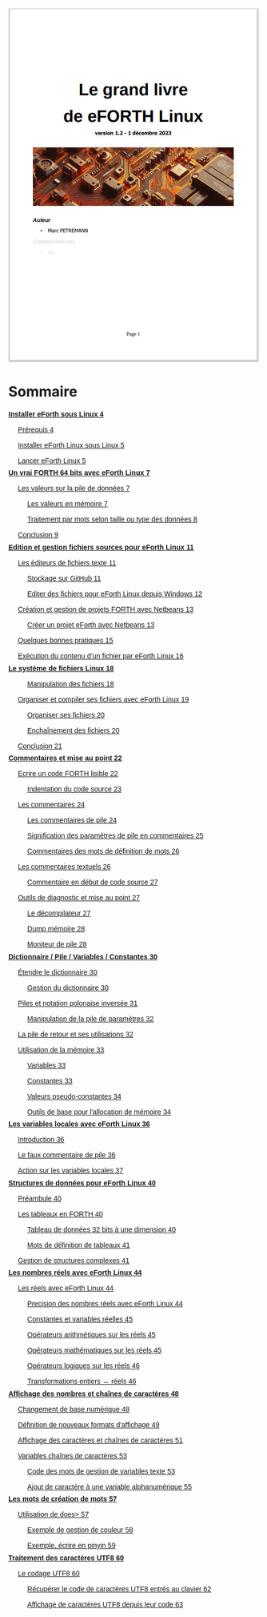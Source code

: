 <img src="couvertureLivre_FR.jpg"/>
<h1>Sommaire</h1>

<p lang="zxx" style="margin-top: 0.2cm; margin-bottom: 0cm">
<font face="Tahoma, sans-serif"><b><a href="#__RefHeading___Toc11147_661641570">Installer
eForth sous Linux	4</a></b></font></p>
<p lang="zxx" style="margin-left: 0.5cm; margin-bottom: 0cm"><font face="Tahoma, sans-serif"><a href="#__RefHeading___Toc11149_661641570">Prérequis	4</a></font></p>
<p lang="zxx" style="margin-left: 0.5cm; margin-bottom: 0cm"><font face="Tahoma, sans-serif"><a href="#__RefHeading___Toc11151_661641570">Installer
eForth Linux sous Linux	5</a></font></p>
<p lang="zxx" style="margin-left: 0.5cm; margin-bottom: 0cm"><font face="Tahoma, sans-serif"><a href="#__RefHeading___Toc11153_661641570">Lancer
eForth Linux	5</a></font></p>
<p lang="zxx" style="margin-top: 0.2cm; margin-bottom: 0cm"><font face="Tahoma, sans-serif"><b><a href="#__RefHeading___Toc11155_661641570">Un
vrai FORTH 64 bits avec eForth Linux	7</a></b></font></p>
<p lang="zxx" style="margin-left: 0.5cm; margin-bottom: 0cm"><font face="Tahoma, sans-serif"><a href="#__RefHeading___Toc11157_661641570">Les
valeurs sur la pile de données	7</a></font></p>
<p lang="zxx" style="margin-left: 1cm; margin-bottom: 0cm"><font face="Tahoma, sans-serif"><a href="#__RefHeading___Toc11159_661641570">Les
valeurs en mémoire	7</a></font></p>
<p lang="zxx" style="margin-left: 1cm; margin-bottom: 0cm"><font face="Tahoma, sans-serif"><a href="#__RefHeading___Toc11161_661641570">Traitement
par mots selon taille ou type des données	8</a></font></p>
<p lang="zxx" style="margin-left: 0.5cm; margin-bottom: 0cm"><font face="Tahoma, sans-serif"><a href="#__RefHeading___Toc11163_661641570">Conclusion	9</a></font></p>
<p lang="zxx" style="margin-top: 0.2cm; margin-bottom: 0cm"><font face="Tahoma, sans-serif"><b><a href="#__RefHeading___Toc11165_661641570">Edition
et gestion fichiers sources pour eForth Linux	11</a></b></font></p>
<p lang="zxx" style="margin-left: 0.5cm; margin-bottom: 0cm"><font face="Tahoma, sans-serif"><a href="#__RefHeading___Toc11167_661641570">Les
éditeurs de fichiers texte	11</a></font></p>
<p lang="zxx" style="margin-left: 1cm; margin-bottom: 0cm"><font face="Tahoma, sans-serif"><a href="#__RefHeading___Toc11169_661641570">Stockage
sur GitHub	11</a></font></p>
<p lang="zxx" style="margin-left: 1cm; margin-bottom: 0cm"><font face="Tahoma, sans-serif"><a href="#__RefHeading___Toc11171_661641570">Editer
des fichiers pour eForth Linux depuis Windows	12</a></font></p>
<p lang="zxx" style="margin-left: 0.5cm; margin-bottom: 0cm"><font face="Tahoma, sans-serif"><a href="#__RefHeading___Toc11173_661641570">Création
et gestion de projets FORTH avec Netbeans	13</a></font></p>
<p lang="zxx" style="margin-left: 1cm; margin-bottom: 0cm"><font face="Tahoma, sans-serif"><a href="#__RefHeading___Toc11175_661641570">Créer
un projet eForth avec Netbeans	13</a></font></p>
<p lang="zxx" style="margin-left: 0.5cm; margin-bottom: 0cm"><font face="Tahoma, sans-serif"><a href="#__RefHeading___Toc11177_661641570">Quelques
bonnes pratiques	15</a></font></p>
<p lang="zxx" style="margin-left: 0.5cm; margin-bottom: 0cm"><font face="Tahoma, sans-serif"><a href="#__RefHeading___Toc11179_661641570">Exécution
du contenu d’un fichier par eForth Linux	16</a></font></p>
<p lang="zxx" style="margin-top: 0.2cm; margin-bottom: 0cm"><font face="Tahoma, sans-serif"><b><a href="#__RefHeading___Toc11181_661641570">Le
système de fichiers Linux	18</a></b></font></p>
<p lang="zxx" style="margin-left: 1cm; margin-bottom: 0cm"><font face="Tahoma, sans-serif"><a href="#__RefHeading___Toc11183_661641570">Manipulation
des fichiers	18</a></font></p>
<p lang="zxx" style="margin-left: 0.5cm; margin-bottom: 0cm"><font face="Tahoma, sans-serif"><a href="#__RefHeading___Toc11185_661641570">Organiser
et compiler ses fichiers avec eForth Linux	19</a></font></p>
<p lang="zxx" style="margin-left: 1cm; margin-bottom: 0cm"><font face="Tahoma, sans-serif"><a href="#__RefHeading___Toc11187_661641570">Organiser
ses fichiers	20</a></font></p>
<p lang="zxx" style="margin-left: 1cm; margin-bottom: 0cm"><font face="Tahoma, sans-serif"><a href="#__RefHeading___Toc11189_661641570">Enchaînement
des fichiers	20</a></font></p>
<p lang="zxx" style="margin-left: 0.5cm; margin-bottom: 0cm"><font face="Tahoma, sans-serif"><a href="#__RefHeading___Toc11191_661641570">Conclusion	21</a></font></p>
<p lang="zxx" style="margin-top: 0.2cm; margin-bottom: 0cm"><font face="Tahoma, sans-serif"><b><a href="#__RefHeading___Toc11193_661641570">Commentaires
et mise au point	22</a></b></font></p>
<p lang="zxx" style="margin-left: 0.5cm; margin-bottom: 0cm"><font face="Tahoma, sans-serif"><a href="#__RefHeading___Toc11195_661641570">Ecrire
un code FORTH lisible	22</a></font></p>
<p lang="zxx" style="margin-left: 1cm; margin-bottom: 0cm"><font face="Tahoma, sans-serif"><a href="#__RefHeading___Toc11197_661641570">Indentation
du code source	23</a></font></p>
<p lang="zxx" style="margin-left: 0.5cm; margin-bottom: 0cm"><font face="Tahoma, sans-serif"><a href="#__RefHeading___Toc11199_661641570">Les
commentaires	24</a></font></p>
<p lang="zxx" style="margin-left: 1cm; margin-bottom: 0cm"><font face="Tahoma, sans-serif"><a href="#__RefHeading___Toc11201_661641570">Les
commentaires de pile	24</a></font></p>
<p lang="zxx" style="margin-left: 1cm; margin-bottom: 0cm"><font face="Tahoma, sans-serif"><a href="#__RefHeading___Toc11203_661641570">Signification
des paramètres de pile en commentaires	25</a></font></p>
<p lang="zxx" style="margin-left: 1cm; margin-bottom: 0cm"><font face="Tahoma, sans-serif"><a href="#__RefHeading___Toc11205_661641570">Commentaires
des mots de définition de mots	26</a></font></p>
<p lang="zxx" style="margin-left: 0.5cm; margin-bottom: 0cm"><font face="Tahoma, sans-serif"><a href="#__RefHeading___Toc11207_661641570">Les
commentaires textuels	26</a></font></p>
<p lang="zxx" style="margin-left: 1cm; margin-bottom: 0cm"><font face="Tahoma, sans-serif"><a href="#__RefHeading___Toc11209_661641570">Commentaire
en début de code source	27</a></font></p>
<p lang="zxx" style="margin-left: 0.5cm; margin-bottom: 0cm"><font face="Tahoma, sans-serif"><a href="#__RefHeading___Toc11211_661641570">Outils
de diagnostic et mise au point	27</a></font></p>
<p lang="zxx" style="margin-left: 1cm; margin-bottom: 0cm"><font face="Tahoma, sans-serif"><a href="#__RefHeading___Toc11213_661641570">Le
décompilateur	27</a></font></p>
<p lang="zxx" style="margin-left: 1cm; margin-bottom: 0cm"><font face="Tahoma, sans-serif"><a href="#__RefHeading___Toc11215_661641570">Dump
mémoire	28</a></font></p>
<p lang="zxx" style="margin-left: 1cm; margin-bottom: 0cm"><font face="Tahoma, sans-serif"><a href="#__RefHeading___Toc11217_661641570">Moniteur
de pile	28</a></font></p>
<p lang="zxx" style="margin-top: 0.2cm; margin-bottom: 0cm"><font face="Tahoma, sans-serif"><b><a href="#__RefHeading___Toc11219_661641570">Dictionnaire
/ Pile / Variables / Constantes	30</a></b></font></p>
<p lang="zxx" style="margin-left: 0.5cm; margin-bottom: 0cm"><font face="Tahoma, sans-serif"><a href="#__RefHeading___Toc11221_661641570">Étendre
le dictionnaire	30</a></font></p>
<p lang="zxx" style="margin-left: 1cm; margin-bottom: 0cm"><font face="Tahoma, sans-serif"><a href="#__RefHeading___Toc11223_661641570">Gestion
du dictionnaire	30</a></font></p>
<p lang="zxx" style="margin-left: 0.5cm; margin-bottom: 0cm"><font face="Tahoma, sans-serif"><a href="#__RefHeading___Toc11225_661641570">Piles
et notation polonaise inversée	31</a></font></p>
<p lang="zxx" style="margin-left: 1cm; margin-bottom: 0cm"><font face="Tahoma, sans-serif"><a href="#__RefHeading___Toc11227_661641570">Manipulation
de la pile de paramètres	32</a></font></p>
<p lang="zxx" style="margin-left: 0.5cm; margin-bottom: 0cm"><font face="Tahoma, sans-serif"><a href="#__RefHeading___Toc11229_661641570">La
pile de retour et ses utilisations	32</a></font></p>
<p lang="zxx" style="margin-left: 0.5cm; margin-bottom: 0cm"><font face="Tahoma, sans-serif"><a href="#__RefHeading___Toc11231_661641570">Utilisation
de la mémoire	33</a></font></p>
<p lang="zxx" style="margin-left: 1cm; margin-bottom: 0cm"><font face="Tahoma, sans-serif"><a href="#__RefHeading___Toc11233_661641570">Variables	33</a></font></p>
<p lang="zxx" style="margin-left: 1cm; margin-bottom: 0cm"><font face="Tahoma, sans-serif"><a href="#__RefHeading___Toc11235_661641570">Constantes	33</a></font></p>
<p lang="zxx" style="margin-left: 1cm; margin-bottom: 0cm"><font face="Tahoma, sans-serif"><a href="#__RefHeading___Toc11237_661641570">Valeurs
pseudo-constantes	34</a></font></p>
<p lang="zxx" style="margin-left: 1cm; margin-bottom: 0cm"><font face="Tahoma, sans-serif"><a href="#__RefHeading___Toc11239_661641570">Outils
de base pour l'allocation de mémoire	34</a></font></p>
<p lang="zxx" style="margin-top: 0.2cm; margin-bottom: 0cm"><font face="Tahoma, sans-serif"><b><a href="#__RefHeading___Toc11241_661641570">Les
variables locales avec eForth Linux	36</a></b></font></p>
<p lang="zxx" style="margin-left: 0.5cm; margin-bottom: 0cm"><font face="Tahoma, sans-serif"><a href="#__RefHeading___Toc11243_661641570">Introduction	36</a></font></p>
<p lang="zxx" style="margin-left: 0.5cm; margin-bottom: 0cm"><font face="Tahoma, sans-serif"><a href="#__RefHeading___Toc11245_661641570">Le
faux commentaire de pile	36</a></font></p>
<p lang="zxx" style="margin-left: 0.5cm; margin-bottom: 0cm"><font face="Tahoma, sans-serif"><a href="#__RefHeading___Toc11247_661641570">Action
sur les variables locales	37</a></font></p>
<p lang="zxx" style="margin-top: 0.2cm; margin-bottom: 0cm"><font face="Tahoma, sans-serif"><b><a href="#__RefHeading___Toc11249_661641570">Structures
de données pour eForth Linux	40</a></b></font></p>
<p lang="zxx" style="margin-left: 0.5cm; margin-bottom: 0cm"><font face="Tahoma, sans-serif"><a href="#__RefHeading___Toc11251_661641570">Préambule	40</a></font></p>
<p lang="zxx" style="margin-left: 0.5cm; margin-bottom: 0cm"><font face="Tahoma, sans-serif"><a href="#__RefHeading___Toc11253_661641570">Les
tableaux en FORTH	40</a></font></p>
<p lang="zxx" style="margin-left: 1cm; margin-bottom: 0cm"><font face="Tahoma, sans-serif"><a href="#__RefHeading___Toc11255_661641570">Tableau
de données 32 bits à une dimension	40</a></font></p>
<p lang="zxx" style="margin-left: 1cm; margin-bottom: 0cm"><font face="Tahoma, sans-serif"><a href="#__RefHeading___Toc11257_661641570">Mots
de définition de tableaux	41</a></font></p>
<p lang="zxx" style="margin-left: 0.5cm; margin-bottom: 0cm"><font face="Tahoma, sans-serif"><a href="#__RefHeading___Toc11259_661641570">Gestion
de structures complexes	41</a></font></p>
<p lang="zxx" style="margin-top: 0.2cm; margin-bottom: 0cm"><font face="Tahoma, sans-serif"><b><a href="#__RefHeading___Toc11261_661641570">Les
nombres réels avec eForth Linux	44</a></b></font></p>
<p lang="zxx" style="margin-left: 0.5cm; margin-bottom: 0cm"><font face="Tahoma, sans-serif"><a href="#__RefHeading___Toc11263_661641570">Les
réels avec eForth Linux	44</a></font></p>
<p lang="zxx" style="margin-left: 1cm; margin-bottom: 0cm"><font face="Tahoma, sans-serif"><a href="#__RefHeading___Toc11265_661641570">Precision
des nombres réels avec eForth Linux	44</a></font></p>
<p lang="zxx" style="margin-left: 1cm; margin-bottom: 0cm"><font face="Tahoma, sans-serif"><a href="#__RefHeading___Toc11267_661641570">Constantes
et variables réelles	45</a></font></p>
<p lang="zxx" style="margin-left: 1cm; margin-bottom: 0cm"><font face="Tahoma, sans-serif"><a href="#__RefHeading___Toc11269_661641570">Opérateurs
arithmétiques sur les réels	45</a></font></p>
<p lang="zxx" style="margin-left: 1cm; margin-bottom: 0cm"><font face="Tahoma, sans-serif"><a href="#__RefHeading___Toc11271_661641570">Opérateurs
mathématiques sur les réels	45</a></font></p>
<p lang="zxx" style="margin-left: 1cm; margin-bottom: 0cm"><font face="Tahoma, sans-serif"><a href="#__RefHeading___Toc11273_661641570">Opérateurs
logiques sur les réels	46</a></font></p>
<p lang="zxx" style="margin-left: 1cm; margin-bottom: 0cm"><font face="Tahoma, sans-serif"><a href="#__RefHeading___Toc11275_661641570">Transformations
entiers ↔ réels	46</a></font></p>
<p lang="zxx" style="margin-top: 0.2cm; margin-bottom: 0cm"><font face="Tahoma, sans-serif"><b><a href="#__RefHeading___Toc11277_661641570">Affichage
des nombres et chaînes de caractères	48</a></b></font></p>
<p lang="zxx" style="margin-left: 0.5cm; margin-bottom: 0cm"><font face="Tahoma, sans-serif"><a href="#__RefHeading___Toc11279_661641570">Changement
de base numérique	48</a></font></p>
<p lang="zxx" style="margin-left: 0.5cm; margin-bottom: 0cm"><font face="Tahoma, sans-serif"><a href="#__RefHeading___Toc11281_661641570">Définition
de nouveaux formats d'affichage	49</a></font></p>
<p lang="zxx" style="margin-left: 0.5cm; margin-bottom: 0cm"><font face="Tahoma, sans-serif"><a href="#__RefHeading___Toc11283_661641570">Affichage
des caractères et chaînes de caractères	51</a></font></p>
<p lang="zxx" style="margin-left: 0.5cm; margin-bottom: 0cm"><font face="Tahoma, sans-serif"><a href="#__RefHeading___Toc11285_661641570">Variables
chaînes de caractères	53</a></font></p>
<p lang="zxx" style="margin-left: 1cm; margin-bottom: 0cm"><font face="Tahoma, sans-serif"><a href="#__RefHeading___Toc11287_661641570">Code
des mots de gestion de variables texte	53</a></font></p>
<p lang="zxx" style="margin-left: 1cm; margin-bottom: 0cm"><font face="Tahoma, sans-serif"><a href="#__RefHeading___Toc11289_661641570">Ajout
de caractère à une variable alphanumérique	55</a></font></p>
<p lang="zxx" style="margin-top: 0.2cm; margin-bottom: 0cm"><font face="Tahoma, sans-serif"><b><a href="#__RefHeading___Toc11291_661641570">Les
mots de création de mots	57</a></b></font></p>
<p lang="zxx" style="margin-left: 0.5cm; margin-bottom: 0cm"><font face="Tahoma, sans-serif"><a href="#__RefHeading___Toc11293_661641570">Utilisation
de does&gt;	57</a></font></p>
<p lang="zxx" style="margin-left: 1cm; margin-bottom: 0cm"><font face="Tahoma, sans-serif"><a href="#__RefHeading___Toc11295_661641570">Exemple
de gestion de couleur	58</a></font></p>
<p lang="zxx" style="margin-left: 1cm; margin-bottom: 0cm"><font face="Tahoma, sans-serif"><a href="#__RefHeading___Toc11297_661641570">Exemple,
écrire en pinyin	59</a></font></p>
<p lang="zxx" style="margin-top: 0.2cm; margin-bottom: 0cm"><font face="Tahoma, sans-serif"><b><a href="#__RefHeading___Toc11299_661641570">Traitement
des caractères UTF8	60</a></b></font></p>
<p lang="zxx" style="margin-left: 0.5cm; margin-bottom: 0cm"><font face="Tahoma, sans-serif"><a href="#__RefHeading___Toc11301_661641570">Le
codage UTF8	60</a></font></p>
<p lang="zxx" style="margin-left: 1cm; margin-bottom: 0cm"><font face="Tahoma, sans-serif"><a href="#__RefHeading___Toc11303_661641570">Récupérer
le code de caractères UTF8 entrés au clavier	62</a></font></p>
<p lang="zxx" style="margin-left: 1cm; margin-bottom: 0cm"><font face="Tahoma, sans-serif"><a href="#__RefHeading___Toc11305_661641570">Affichage
de caractères UTF8 depuis leur code	63</a></font></p>

